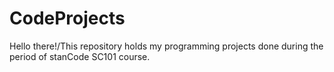 # CodeProjects
Hello there!/This repository holds my programming projects done during the period of stanCode SC101 course.
